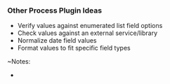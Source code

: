 ### Other Process Plugin Ideas

* Verify values against enumerated list field options
* Check values against an external service/library
* Normalize date field values
* Format values to fit specific field types

~Notes:

*
